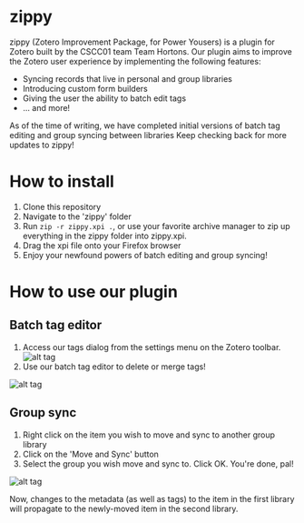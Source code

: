 # zippy
zippy (Zotero Improvement Package, for Power Yousers) is a plugin for Zotero built by the CSCC01 team Team Hortons.
Our plugin aims to improve the Zotero user experience by implementing the following features:

* Syncing records that live in personal and group libraries
* Introducing custom form builders
* Giving the user the ability to batch edit tags
* ... and more!

As of the time of writing, we have completed initial versions of batch tag editing and group syncing between libraries
Keep checking back for more updates to zippy!

# How to install
1. Clone this repository
2. Navigate to the 'zippy' folder
3. Run ```zip -r zippy.xpi .```, or use your favorite archive manager to zip up everything in the zippy folder into zippy.xpi.
4. Drag the xpi file onto your Firefox browser
5. Enjoy your newfound powers of batch editing and group syncing!

# How to use our plugin
## Batch tag editor
1. Access our tags dialog from the settings menu on the Zotero toolbar.
![alt tag](http://i.imgur.com/za1dJ9B.png)
2. Use our batch tag editor to delete or merge tags!

![alt tag](http://i.imgur.com/ammwq4t.png)


## Group sync
1. Right click on the item you wish to move and sync to another group library
2. Click on the 'Move and Sync' button
3. Select the group you wish move and sync to. Click OK. You're done, pal!

![alt tag](http://i.imgur.com/RTM0LXu.png?2)

Now, changes to the metadata (as well as tags) to the item in the first library 
will propagate to the newly-moved item in the second library.

## 


